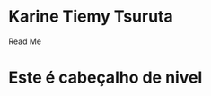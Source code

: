 # Karine Tiemy Tsuruta
Read Me
<h1>Este é cabeçalho de nivel </h1>
<inputtype="karinetiemy@hotmail">
